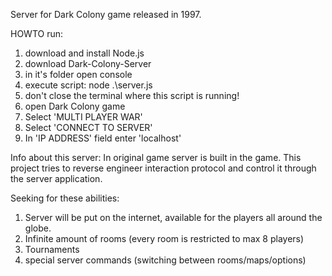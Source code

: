 Server for Dark Colony game released in 1997.

HOWTO run:
1. download and install Node.js
2. download Dark-Colony-Server
3. in it's folder open console
4. execute script: node .\server.js
5. don't close the terminal where this script is running!
6. open Dark Colony game
7. Select 'MULTI PLAYER WAR'
8. Select 'CONNECT TO SERVER'
9. In 'IP ADDRESS' field enter 'localhost'


Info about this server:
In original game server is built in the game.
This project tries to reverse engineer interaction protocol and control it through the server application.

Seeking for these abilities:
1) Server will be put on the internet, available for the players all around the globe.
2) Infinite amount of rooms (every room is restricted to max 8 players)
3) Tournaments
4) special server commands (switching between rooms/maps/options)

